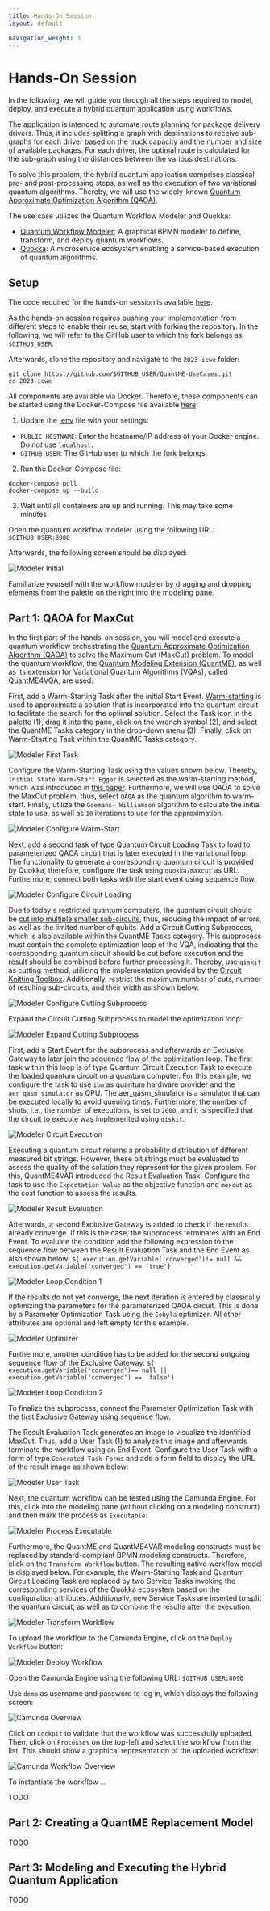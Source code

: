 ```yaml
---
title: Hands-On Session
layout: default

navigation_weight: 3
---
```


# Hands-On Session

In the following, we will guide you through all the steps required to model, deploy, and execute a hybrid quantum application using workflows.

The application is intended to automate route planning for package delivery drivers.
Thus, it includes splitting a graph with destinations to receive sub-graphs for each driver based on the truck capacity and the number and size of available packages.
For each driver, the optimal route is calculated for the sub-graph using the distances between the various destinations.

To solve this problem, the hybrid quantum application comprises classical pre- and post-processing steps, as well as the execution of two variational quantum algorithms.
Thereby, we will use the widely-known [Quantum Approximate Optimization Algorithm (QAOA)](https://arxiv.org/pdf/1411.4028.pdf).

The use case utilizes the Quantum Workflow Modeler and Quokka:

* [Quantum Workflow Modeler](https://github.com/PlanQK/workflow-modeler): A graphical BPMN modeler to define, transform, and deploy quantum workflows.
* [Quokka](https://github.com/UST-QuAntiL/Quokka): A microservice ecosystem enabling a service-based execution of quantum algorithms.

## Setup

The code required for the hands-on session is available [here](https://github.com/UST-QuAntiL/QuantME-UseCases/tree/master/2023-icwe).

As the hands-on session requires pushing your implementation from different steps to enable their reuse, start with forking the repository.
In the following, we will refer to the GitHub user to which the fork belongs as ``$GITHUB_USER``.

Afterwards, clone the repository and navigate to the ``2023-icwe`` folder:

```
git clone https://github.com/$GITHUB_USER/QuantME-UseCases.git
cd 2023-icwe
```

All components are available via Docker.
Therefore, these components can be started using the Docker-Compose file available [here](https://github.com/UST-QuAntiL/QuantME-UseCases/tree/master/2023-icwe/docker):

1. Update the [.env](https://github.com/UST-QuAntiL/QuantME-UseCases/tree/master/2023-icwe/docker/.env) file with your settings: 
  * ``PUBLIC_HOSTNAME``: Enter the hostname/IP address of your Docker engine. Do *not* use ``localhost``.
  * ``GITHUB_USER``: The GitHub user to which the fork belongs.

2. Run the Docker-Compose file:
```
docker-compose pull
docker-compose up --build
```
3. Wait until all containers are up and running. This may take some minutes.

Open the quantum workflow modeler using the following URL: ``$GITHUB_USER:8080``

Afterwards, the following screen should be displayed:

![Modeler Initial](./resources/images/modeler-initial.png)

Familiarize yourself with the workflow modeler by dragging and dropping elements from the palette on the right into the modeling pane.

## Part 1: QAOA for MaxCut

In the first part of the hands-on session, you will model and execute a quantum workflow orchestrating the [Quantum Approximate Optimization Algorithm (QAOA)](https://arxiv.org/pdf/1411.4028.pdf) to solve the Maximum Cut (MaxCut) problem.
To model the quantum workflow, the [Quantum Modeling Extension (QuantME)](https://www.iaas.uni-stuttgart.de/publications/Weder2020_QuantumWorkflows.pdf), as well as its extension for Variational Quantum Algorithms (VQAs), called [QuantME4VQA](https://www.iaas.uni-stuttgart.de/publications/Beisel2023_QuantME4VQA.pdf), are used.

First, add a Warm-Starting Task after the initial Start Event.
[Warm-starting](https://www.mdpi.com/2079-9292/11/7/1033/pdf) is used to approximate a solution that is incorporated into the quantum circuit to facilitate the search for the optimal solution.
Select the Task icon in the palette (1), drag it into the pane, click on the wrench symbol (2), and select the QuantME Tasks category in the drop-down menu (3).
Finally, click on Warm-Starting Task within the QuantME Tasks category.

![Modeler First Task](./resources/images/modeler-select-quantme.png)

Configure the Warm-Starting Task using the values shown below.
Thereby, ``Initial State Warm-Start Egger`` is selected as the warm-starting method, which was introduced in [this paper](https://quantum-journal.org/papers/q-2021-06-17-479/).
Furthermore, we will use QAOA to solve the MaxCut problem, thus, select ``QAOA`` as the quantum algorithm to warm-start.
Finally, utilize the ``Goemans– Williamson`` algorithm to calculate the initial state to use, as well as ``10`` iterations to use for the approximation.

![Modeler Configure Warm-Start](./resources/images/modeler-warm-start.png)

Next, add a second task of type Quantum Circuit Loading Task to load to parameterized QAOA circuit that is later executed in the variational loop.
The functionality to generate a corresponding quantum circuit is provided by Quokka, therefore, configure the task using ``quokka/maxcut`` as URL.
Furthermore, connect both tasks with the start event using sequence flow.

![Modeler Configure Circuit Loading](./resources/images/modeler-circuit-loading.png)

Due to today's restricted quantum computers, the quantum circuit should be [cut into multiple smaller sub-circuits](https://arxiv.org/pdf/2302.01792), thus, reducing the impact of errors, as well as the limited number of qubits.
Add a Circuit Cutting Subprocess, which is also available within the QuantME Tasks category.
This subprocess must contain the complete optimization loop of the VQA, indicating that the corresponding quantum circuit should be cut before execution and the result should be combined before further processing it.
Thereby, use ``qiskit`` as cutting method, utilizing the implementation provided by the [Circuit Knitting Toolbox](https://qiskit-extensions.github.io/circuit-knitting-toolbox/).
Additionally, restrict the maximum number of cuts, number of resulting sub-circuits, and their width as shown below:

![Modeler Configure Cutting Subprocess](./resources/images/modeler-circuit-cutting.png)

Expand the Circuit Cutting Subprocess to model the optimization loop:

![Modeler Expand Cutting Subprocess](./resources/images/modeler-circuit-cutting-expand.png)

First, add a Start Event for the subprocess and afterwards an Exclusive Gateway to later join the sequence flow of the optimization loop.
The first task within this loop is of type Quantum Circuit Execution Task to execute the loaded quantum circuit on a quantum computer.
For this example, we configure the task to use ``ibm`` as quantum hardware provider and the ``aer_qasm_simulator`` as QPU.
The aer_qasm_simulator is a simulator that can be executed locally to avoid queuing times.
Furthermore, the number of shots, i.e., the number of executions, is set to ``2000``, and it is specified that the circuit to execute was implemented using ``qiskit``.

![Modeler Circuit Execution](./resources/images/modeler-circuit-execution.png)

Executing a quantum circuit returns a probability distribution of different measured bit strings.
However, these bit strings must be evaluated to assess the quality of the solution they represent for the given problem.
For this, QuantME4VAR introduced the Result Evaluation Task.
Configure the task to use the ``Expectation Value`` as the objective function and ``maxcut`` as the cost function to assess the results.

![Modeler Result Evaluation](./resources/images/modeler-result-evaluation.png)

Afterwards, a second Exclusive Gateway is added to check if the results already converge.
If this is the case, the subprocess terminates with an End Event.
To evaluate the condition add the following expression to the sequence flow between the Result Evaluation Task and the End Event as also shown below: ``${ execution.getVariable('converged')!= null && execution.getVariable('converged') == 'true'}``

![Modeler Loop Condition 1](./resources/images/modeler-condition1.png)

If the results do not yet converge, the next iteration is entered by classically optimizing the parameters for the parameterized QAOA circuit.
This is done by a Parameter Optimization Task using the ``Cobyla`` optimizer.
All other attributes are optional and left empty for this example.

![Modeler Optimizer](./resources/images/modeler-optimizer.png)

Furthermore, another condition has to be added for the second outgoing sequence flow of the Exclusive Gateway: ``${ execution.getVariable('converged')== null || execution.getVariable('converged') == 'false'}``

![Modeler Loop Condition 2](./resources/images/modeler-condition2.png)

To finalize the subprocess, connect the Parameter Optimization Task with the first Exclusive Gateway using sequence flow.

The Result Evaluation Task generates an image to visualize the identified MaxCut.
Thus, add a User Task (1) to analyze this image and afterwards terminate the workflow using an End Event.
Configure the User Task with a form of type ``Generated Task Forms`` and add a form field to display the URL of the result image as shown below:

![Modeler User Task](./resources/images/modeler-user-task.png)

Next, the quantum workflow can be tested using the Camunda Engine.
For this, click into the modeling pane (without clicking on a modeling construct) and then mark the process as ``Executable``:

![Modeler Process Executable](./resources/images/modeler-process-executable.png)

Furthermore, the QuantME and QuantME4VAR modeling constructs must be replaced by standard-compliant BPMN modeling constructs.
Therefore, click on the ``Transform Workflow`` button.
The resulting native workflow model is displayed below.
For example, the Warm-Starting Task and Quantum Circuit Loading Task are replaced by two Service Tasks invoking the corresponding services of the Quokka ecosystem based on the configuration attributes.
Additionally, new Service Tasks are inserted to split the quantum circuit, as well as to combine the results after the execution.

![Modeler Transform Workflow](./resources/images/modeler-transformation.png)

To upload the workflow to the Camunda Engine, click on the ``Deploy Workflow`` button:

![Modeler Deploy Workflow](./resources/images/modeler-deploy-workflow.png)

Open the Camunda Engine using the following URL: ``$GITHUB_USER:8090``

Use ``demo`` as username and password to log in, which displays the following screen:

![Camunda Overview](./resources/images/camunda-overview.png)

Click on ``Cockpit`` to validate that the workflow was successfully uploaded.
Then, click on ``Processes`` on the top-left and select the workflow from the list.
This should show a graphical representation of the uploaded workflow:

![Camunda Workflow Overview](./resources/images/camunda-workflow-visualization.png)

To instantiate the workflow ...

TODO

## Part 2: Creating a QuantME Replacement Model

TODO

## Part 3: Modeling and Executing the Hybrid Quantum Application

TODO
